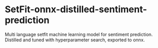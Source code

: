 # SetFit-onnx-distilled-sentiment-prediction

Multi language setfit machine learning model for sentiment prediction. Distilled and tuned with hyperparameter search, exported to onnx.
